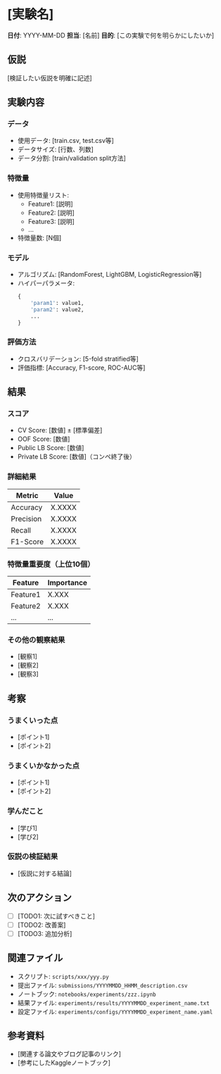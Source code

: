 # [実験名]

**日付**: YYYY-MM-DD
**担当**: [名前]
**目的**: [この実験で何を明らかにしたいか]

## 仮説

[検証したい仮説を明確に記述]

## 実験内容

### データ
- 使用データ: [train.csv, test.csv等]
- データサイズ: [行数、列数]
- データ分割: [train/validation split方法]

### 特徴量
- 使用特徴量リスト:
  - Feature1: [説明]
  - Feature2: [説明]
  - Feature3: [説明]
  - ...
- 特徴量数: [N個]

### モデル
- アルゴリズム: [RandomForest, LightGBM, LogisticRegression等]
- ハイパーパラメータ:
  ```python
  {
      'param1': value1,
      'param2': value2,
      ...
  }
  ```

### 評価方法
- クロスバリデーション: [5-fold stratified等]
- 評価指標: [Accuracy, F1-score, ROC-AUC等]

## 結果

### スコア
- CV Score: [数値] ± [標準偏差]
- OOF Score: [数値]
- Public LB Score: [数値]
- Private LB Score: [数値]（コンペ終了後）

### 詳細結果

| Metric | Value |
|--------|-------|
| Accuracy | X.XXXX |
| Precision | X.XXXX |
| Recall | X.XXXX |
| F1-Score | X.XXXX |

### 特徴量重要度（上位10個）

| Feature | Importance |
|---------|------------|
| Feature1 | X.XXX |
| Feature2 | X.XXX |
| ... | ... |

### その他の観察結果

- [観察1]
- [観察2]
- [観察3]

## 考察

### うまくいった点
- [ポイント1]
- [ポイント2]

### うまくいかなかった点
- [ポイント1]
- [ポイント2]

### 学んだこと
- [学び1]
- [学び2]

### 仮説の検証結果
- [仮説に対する結論]

## 次のアクション

- [ ] [TODO1: 次に試すべきこと]
- [ ] [TODO2: 改善案]
- [ ] [TODO3: 追加分析]

## 関連ファイル

- スクリプト: `scripts/xxx/yyy.py`
- 提出ファイル: `submissions/YYYYMMDD_HHMM_description.csv`
- ノートブック: `notebooks/experiments/zzz.ipynb`
- 結果ファイル: `experiments/results/YYYYMMDD_experiment_name.txt`
- 設定ファイル: `experiments/configs/YYYYMMDD_experiment_name.yaml`

## 参考資料

- [関連する論文やブログ記事のリンク]
- [参考にしたKaggleノートブック]

